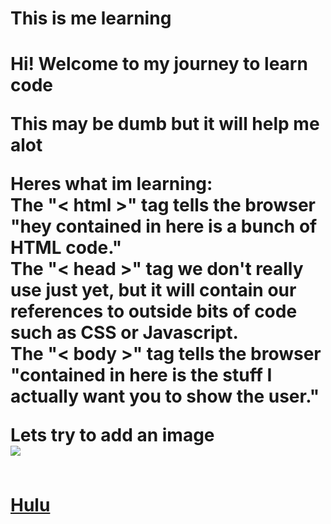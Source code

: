 <h1> This is me learning <h1>
  Hi! Welcome to my journey to learn code
  
<br>

  This may be dumb but it will help me alot
  
<p>
      Heres what im learning:
    <br>
        The "< html >" tag tells the browser "hey contained in here is a bunch of HTML code."
    <br>
        The "< head >" tag we don't really use just yet, but it will contain our references to outside bits of code such as CSS or Javascript.
    <br>
        The "< body >" tag tells the browser "contained in here is the stuff I actually want you to show the user."
    <br>
  <p>
    <p> 
      Lets try to add an image
      <br>
      <img src="https://curriculum-content.s3.amazonaws.com/web-development/circle_logo.jpg">
    <p>
      
      
<br>
  <a href=https://www.hulu.com/>Hulu</a>
